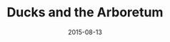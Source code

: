 ---
title:  "Ducks and the Arboretum"
date:   2015-08-13
categories: albums
description: Here are just a couple of photos I took a while back in the Davis Arboretum
cover-src: ../attachments/images/7022460561_6b485b4d3e_z.jpg
cover-alt: Dirt Path 2
album-link: /album/
---